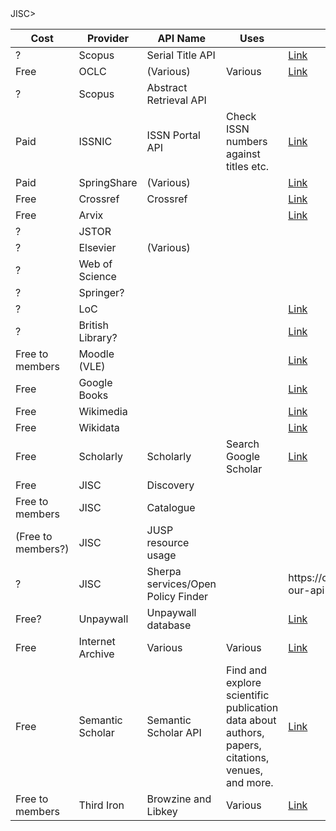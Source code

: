 <div style="overflow-x: auto; width: 100%;">
  <table>
    <thead>
      <tr>
        <th>Cost</th>
        <th>Provider</th>
        <th>API Name</th>
        <th>Uses</th>
        <th>Docs</th>
      </tr>
    </thead>
    <tbody>
      <tr>
        <td>?</td>
        <td>Scopus</td>
        <td>Serial Title API</td>
        <td></td>
        <td><a href="https://dev.elsevier.com/guides/Scopus%20API%20Guide_V1_20230907.pdf">Link</a></td>
      </tr>
      <tr>
        <td>Free</td>
        <td>OCLC</td>
        <td>(Various)</td>
        <td>Various</td>
        <td><a href="https://www.oclc.org/developer/home.en.html">Link</a></td>
      </tr>
      <tr>
        <td>?</td>
        <td>Scopus</td>
        <td>Abstract Retrieval API</td>
        <td></td>
        <td></td>
      </tr>
      <tr>
        <td>Paid</td>
        <td>ISSNIC</td>
        <td>ISSN Portal API</td>
        <td>Check ISSN numbers against titles etc.</td>
        <td><a href="https://portal.issn.org/faq7">Link</a></td>
      </tr>
      <tr>
        <td>Paid</td>
        <td>SpringShare</td>
        <td>(Various)</td>
        <td></td>
        <td><a href="https://www.apis4librarians.com/">Link</a></td>
      </tr>
      <tr>
        <td>Free</td>
        <td>Crossref</td>
        <td>Crossref</td>
        <td></td>
        <td><a href="https://api.crossref.org/swagger-ui/index.html#/Journals/get_journals__issn__works">Link</a></td>
      </tr>
      <tr>
        <td>Free</td>
        <td>Arvix</td>
        <td></td>
        <td></td>
        <td><a href="https://info.arxiv.org/help/api/index.html">Link</a></td>
      </tr>
      <tr>
        <td>?</td>
        <td>JSTOR</td>
        <td></td>
        <td></td>
        <td></td>
      </tr>
      <tr>
        <td>?</td>
        <td>Elsevier</td>
        <td>(Various)</td>
        <td></td>
        <td></td>
      </tr>
      <tr>
        <td>?</td>
        <td>Web of Science</td>
        <td></td>
        <td></td>
        <td></td>
      </tr>
      <tr>
        <td>?</td>
        <td>Springer?</td>
        <td></td>
        <td></td>
        <td></td>
      </tr>
      <tr>
        <td>?</td>
        <td>LoC</td>
        <td></td>
        <td></td>
        <td><a href="https://www.loc.gov/apis/">Link</a></td>
      </tr>
      <tr>
        <td>?</td>
        <td>British Library?</td>
        <td></td>
        <td></td>
        <td><a href="https://developers.google.com/books/docs/v1/using">Link</a></td>
      </tr>
      <tr>
        <td>Free to members</td>
        <td>Moodle (VLE)</td>
        <td></td>
        <td></td>
        <td><a href="https://moodledev.io/docs/4.3/apis">Link</a></td>
      </tr>
      <tr>
        <td>Free</td>
        <td>Google Books</td>
        <td></td>
        <td></td>
        <td><a href="https://developers.google.com/books/docs/v1/using">Link</a></td>
      </tr>
      <tr>
        <td>Free</td>
        <td>Wikimedia</td>
        <td></td>
        <td></td>
        <td><a href="https://api.wikimedia.org/wiki/Getting_started_with_Wikimedia_APIs#:~:text=Wikipedia%20and%20other%20Wikimedia%20projects,to%20your%20projects%20and%20apps.">Link</a></td>
      </tr>
      <tr>
        <td>Free</td>
        <td>Wikidata</td>
        <td></td>
        <td></td>
        <td><a href="https://www.wikidata.org/wiki/Wikidata:REST_API">Link</a></td>
      </tr>
      <tr>
        <td>Free</td>
        <td>Scholarly</td>
        <td>Scholarly</td>
        <td>Search Google Scholar</td>
        <td><a href="https://github.com/scholarly-python-package/scholarly">Link</a></td>
      </tr>
      <tr>
        <td>Free</td>
        <td>JISC</td>
        <td>Discovery</td>
        <td></td>
        <td></td>
      </tr>
      <tr>
        <td>Free to members</td>
        <td>JISC</td>
        <td>Catalogue</td>
        <td></td>
        <td></td>
      </tr>
      <tr>
        <td>(Free to members?)</td>
        <td>JISC</td>
        <td>JUSP resource usage</td>
        <td></td>
        <td></td>
      </tr>
      <tr>
        <td>?</td>
        <td>JISC</td>JISC>
        <td>Sherpa services/Open Policy Finder</td>
        <td></td>
        <td>https://openpolicyfinder.jisc.ac.uk/help/developers/use-our-api</td>
      <tr>
        <td>Free?</td>
        <td>Unpaywall</td>
        <td>Unpaywall database</td>
        <td></td>
        <td><a href="https://unpaywall.org/products/api">Link</a></td>
      </tr>
      <tr>
        <td>Free</td>
        <td>Internet Archive</td>
        <td>Various</td>
        <td>Various</td>
        <td><a href="https://archive.org/developers/index-apis.html">Link</a></td>
      </tr>
      <tr>
        <td>Free</td>
        <td>Semantic Scholar</td>
        <td>Semantic Scholar API</td>
        <td>Find and explore scientific publication data about authors, papers, citations, venues, and more.</td>
        <td><a href="https://www.semanticscholar.org/product/api">Link</a></td>
      </tr>
      <tr>
        <td>Free to members</td>
        <td>Third Iron</td>
        <td>Browzine and Libkey</td>
        <td>Various</td>
        <td><a href="https://thirdiron.atlassian.net/wiki/spaces/BrowZineAPIDocs/overview">Link</a></td>
      </tr>
    </tbody>
  </table>
</div>
